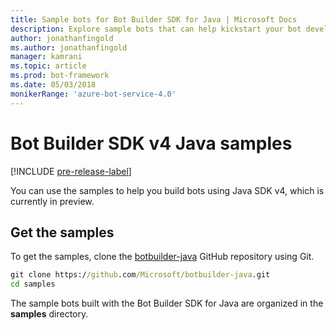 ```yaml
---
title: Sample bots for Bot Builder SDK for Java | Microsoft Docs
description: Explore sample bots that can help kickstart your bot development with the Bot Builder SDK for Java.
author: jonathanfingold
ms.author: jonathanfingold
manager: kamrani
ms.topic: article
ms.prod: bot-framework
ms.date: 05/03/2018
monikerRange: 'azure-bot-service-4.0' 
---
```


# Bot Builder SDK v4 Java samples
[!INCLUDE [pre-release-label](../includes/pre-release-label.md)]

You can use the samples to help you build bots using Java SDK v4, which is currently in preview.

## Get the samples
To get the samples, clone the [botbuilder-java](https://github.com/Microsoft/botbuilder-java) GitHub repository using Git.

```cmd
git clone https://github.com/Microsoft/botbuilder-java.git
cd samples
```
The sample bots built with the Bot Builder SDK for Java are organized in the **samples** directory.
